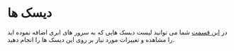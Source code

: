 # دیسک ها

در [این قسمت](https://panel.virakcloud.com/instances/volumes) شما می توانید لیست دیسک هایی که به سرور های ابری اضافه نموده اید را مشاهده و تغییرات مورد نیاز بر روی این دیسک ها را انجام دهید.
